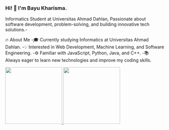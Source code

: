 ### Hi! 👋 I'm Bayu Kharisma.
Informatics Student at Universitas Ahmad Dahlan, Passionate about software development, problem-solving, and building innovative tech solutions.-

🔥 About Me
-🎓 Currently studying Informatics at Universitas Ahmad Dahlan.
-💡 Interested in Web Development, Machine Learning, and Software Engineering.
-⚙️ Familiar with JavaScript, Python, Java, and C++.
-📚 Always eager to learn new technologies and improve my coding skills.

<p align="left">
<a href="https://github.com/dimasmds">
  <img height="180em" src="https://github-readme-stats-eight-theta.vercel.app/api?username=dimasmds&show_icons=true&theme=algolia&include_all_commits=true&count_private=true"/>
  <img height="180em" src="https://github-readme-stats-eight-theta.vercel.app/api/top-langs/?username=dimasmds&layout=compact&langs_count=8&theme=algolia"/>
</a>
</p>
